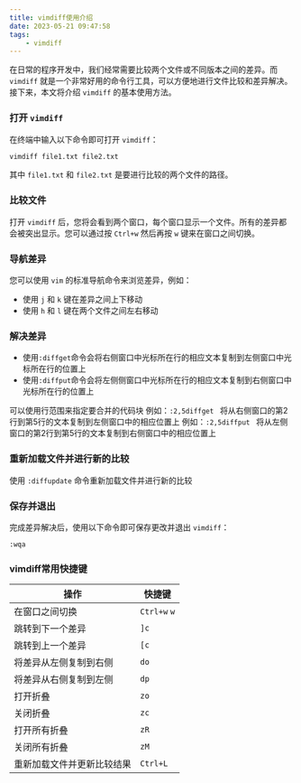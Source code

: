 ```yaml
---
title: vimdiff使用介绍
date: 2023-05-21 09:47:58
tags:
    - vimdiff
---
```


在日常的程序开发中，我们经常需要比较两个文件或不同版本之间的差异。而 `vimdiff` 就是一个非常好用的命令行工具，可以方便地进行文件比较和差异解决。接下来，本文将介绍 `vimdiff` 的基本使用方法。

<!-- more -->

### 打开 `vimdiff`

在终端中输入以下命令即可打开 `vimdiff`：

``` bash
vimdiff file1.txt file2.txt
```

其中 `file1.txt` 和 `file2.txt` 是要进行比较的两个文件的路径。

### 比较文件

打开 `vimdiff` 后，您将会看到两个窗口，每个窗口显示一个文件。所有的差异都会被突出显示。您可以通过按 `Ctrl+w` 然后再按 `w` 键来在窗口之间切换。

### 导航差异

您可以使用 `vim` 的标准导航命令来浏览差异，例如：

- 使用 `j` 和 `k` 键在差异之间上下移动
- 使用 `h` 和 `l` 键在两个文件之间左右移动

### 解决差异

- 使用`:diffget`命令会将右侧窗口中光标所在行的相应文本复制到左侧窗口中光标所在行的位置上
- 使用`:diffput`命令会将左侧侧窗口中光标所在行的相应文本复制到右侧窗口中光标所在行的位置上

可以使用行范围来指定要合并的代码块
例如：`:2,5diffget ` 将从右侧窗口的第2行到第5行的文本复制到左侧窗口中的相应位置上
例如：`:2,5diffput ` 将从左侧窗口的第2行到第5行的文本复制到右侧窗口中的相应位置上

### 重新加载文件并进行新的比较

使用 `:diffupdate` 命令重新加载文件并进行新的比较

### 保存并退出

完成差异解决后，使用以下命令即可保存更改并退出 `vimdiff`：

```
:wqa
```

### vimdiff常用快捷键

| 操作 | 快捷键 |
| --- | --- |
| 在窗口之间切换 | `Ctrl+w` `w` |
| 跳转到下一个差异 | `]c` |
| 跳转到上一个差异 | `[c` |
| 将差异从左侧复制到右侧 | `do` |
| 将差异从右侧复制到左侧 | `dp` |
| 打开折叠 | `zo` |
| 关闭折叠 | `zc` |
| 打开所有折叠 | `zR` |
| 关闭所有折叠 | `zM` |
| 重新加载文件并更新比较结果 | `Ctrl+L` |
